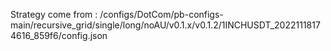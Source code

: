 Strategy come from : /configs/DotCom/pb-configs-main/recursive_grid/single/long/noAU/v0.1.x/v0.1.2/1INCHUSDT_20221118174616_859f6/config.json